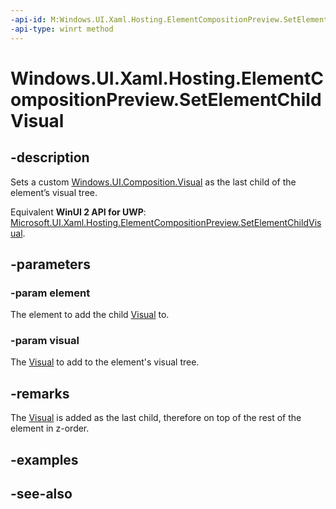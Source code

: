 ```yaml
---
-api-id: M:Windows.UI.Xaml.Hosting.ElementCompositionPreview.SetElementChildVisual(Windows.UI.Xaml.UIElement,Windows.UI.Composition.Visual)
-api-type: winrt method
---
```


<!-- Method syntax
public void SetElementChildVisual(Windows.UI.Xaml.UIElement element, Windows.UI.Composition.Visual visual)
-->

# Windows.UI.Xaml.Hosting.ElementCompositionPreview.SetElementChildVisual

## -description
Sets a custom [Windows.UI.Composition.Visual](../windows.ui.composition/visual.md) as the last child of the element’s visual tree.

Equivalent **WinUI 2 API for UWP**: [Microsoft.UI.Xaml.Hosting.ElementCompositionPreview.SetElementChildVisual](/windows/winui/api/microsoft.ui.xaml.hosting.elementcompositionpreview.setelementchildvisual).

## -parameters
### -param element
The element to add the child [Visual](../windows.ui.composition/visual.md) to.

### -param visual
The [Visual](../windows.ui.composition/visual.md) to add to the element's visual tree.

## -remarks
The [Visual](../windows.ui.composition/visual.md) is added as the last child, therefore on top of the rest of the element in z-order.

## -examples

## -see-also

